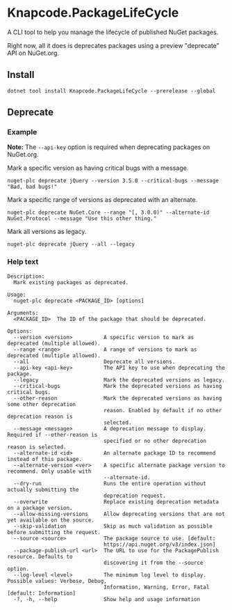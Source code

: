 # Knapcode.PackageLifeCycle

A CLI tool to help you manage the lifecycle of published NuGet packages.

Right now, all it does is deprecates packages using a preview "deprecate" API on NuGet.org.

## Install

```console
dotnet tool install Knapcode.PackageLifeCycle --prerelease --global
```

## Deprecate

### Example

**Note:** The `--api-key` option is required when deprecating packages on NuGet.org.

Mark a specific version as having critical bugs with a message.

```console
nuget-plc deprecate jQuery --version 3.5.0 --critical-bugs --message "Bad, bad bugs!"
```

Mark a specific range of versions as deprecated with an alternate.

```console
nuget-plc deprecate NuGet.Core --range "[, 3.0.0)" --alternate-id NuGet.Protocol --message "Use this other thing."
```

Mark all versions as legacy.

```console
nuget-plc deprecate jQuery --all --legacy
```

### Help text

```plaintext
Description:
  Mark existing packages as deprecated.

Usage:
  nuget-plc deprecate <PACKAGE_ID> [options]

Arguments:
  <PACKAGE_ID>  The ID of the package that should be deprecated.

Options:
  --version <version>          A specific version to mark as deprecated (multiple allowed).
  --range <range>              A range of versions to mark as deprecated (multiple allowed).
  --all                        Deprecate all versions.
  --api-key <api-key>          The API key to use when deprecating the package.
  --legacy                     Mark the deprecated versions as legacy.
  --critical-bugs              Mark the deprecated versions as having critical bugs.
  --other-reason               Mark the deprecated versions as having some other deprecation
                               reason. Enabled by default if no other deprecation reason is
                               selected.
  --message <message>          A deprecation message to display. Required if --other-reason is
                               specified or no other deprecation reason is selected.
  --alternate-id <id>          An alternate package ID to recommend instead of this package.
  --alternate-version <ver>    A specific alternate package version to recommend. Only usable with
                               --alternate-id.
  --dry-run                    Runs the entire operation without actually submitting the
                               deprecation request.
  --overwrite                  Replace existing deprecation metadata on a package version.
  --allow-missing-versions     Allow deprecating versions that are not yet available on the source.
  --skip-validation            Skip as much validation as possible before submitting the request.
  --source <source>            The package source to use. [default:
                               https://api.nuget.org/v3/index.json]
  --package-publish-url <url>  The URL to use for the PackagePublish resource. Defaults to
                               discovering it from the --source option.
  --log-level <level>          The minimum log level to display. Possible values: Verbose, Debug,
                               Information, Warning, Error, Fatal [default: Information]
  -?, -h, --help               Show help and usage information
```
